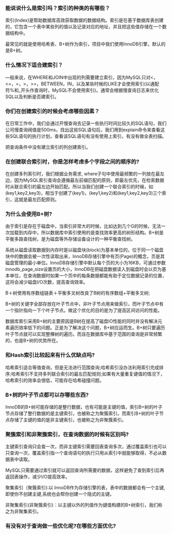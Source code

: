 ### 能说说什么是索引吗？索引的种类的有哪些？

索引(Index)是帮助数据库高效获取数据的数据结构。索引是在基于数据库表创建的，它包含一个表中某些列的值以及记录对应的地址，并且把这些值存储在一个数据结构中。

最常见的就是使用哈希表、B+树作为索引，项目中我们使用InnoDB引擎，默认的是B+树。

### 什么情况下适合建索引？

—般来说，在WHERE和JOIN中出现的列需要建立索引，因为MySQL只对<，<=，=，>，>=，BETWEEN，IN，以及某些时候的LIKE才会使用索引(以通配符%和_开头作查询时，MySQL不会使用索引)。通常会根据慢查询日志来优化SQL以及判断是否建索引。

### 你们在创建索引的时候会考虑哪些因素？

在日常工作中，我们会通过开慢查询去记录一些执行时间比较久的SQL语句，我们公司慢查询阀值是500ms，找出这些SQL语句后，我们用到explain命令来查看这些SQL语句的执行计划，查看该SQL语句有没有使用上索引，有没有做全表扫描。

把查询条件中没有建立索引的列创建索引。

### 在创建联合索引时，你是怎样考虑多个字段之间的顺序的?

在创建多列索引时，我们根据业务需求, where子句中使用最频繁的一列放在最左边，因为MySQL索引查询会遵循最左前缀匹配的原则，即最左优先，在检索数据时从联合索引的最左边开始匹配。所以当我们创建一个联合索引的时候，如(key1,key2,key3)，相当于创建了(key1)，(key1,key2)和(key1,key2,key3)三个索引，这就是最左匹配原则。

### 为什么会使用B+树?

由于索引是存在于磁盘中，当索引非常大的时候，比如达到几个G的时候，无法一次加载到内存中，所以数据库中索引使用的是查找效率更高的树形结构。B+树是平衡多路查找树，是为磁盘等外存储设备设计的一种平衡查找树。

系统从磁盘读取数据到内存时是以磁盘块(block)为基本单位的，位于同一个磁盘块中的数据会被一次性读取出来，InnoDB存储引擎中有页(Page)的概念，页是其磁盘管理的最小单位。InnoDB存储引擎中默认每个页的大小为16KB，可通过参数innodb_page_size设置页的大小，InnoDB在把磁盘数据读入到磁盘时会以页为基本单位，在查询数据时如果一个页中的每条数据都能有助于定位数据记录的位置，这将会减少磁盘I/O次数，提高查询效率。

B＋树使用有序数组链表＋平衡多叉树改良了B树的有序数组+平衡多叉树;

B+树的关键字全部存放在叶子节点中，非叶子节点用来做索引，而叶子节点中有一个指针指向一下个叶子节点。做这个优化的目的是为了提高区间访问的性能。

数据库索引采用B+树的主要原因是B树在提高了磁盘IO性能的同时并没有解决元素遍历效率低下的问题。正是为了解决这个问题，B+树应运而生。B+树只要遍历叶子节点就可以实现整棵树的遍历。而且在数据库中基于范围的查询是非常频繁的，也是B+树的优势所在。

### 和Hash索引比较起来有什么优缺点吗?

哈希索引适合等值查询，但是无法进行范围查询;哈希索引没办法利用索引完成排序;哈希索引不支持多列联合索引的最左匹配规则;如果有大量重复键值的情况下，哈希索引的效率会很低，可能存在哈希碰撞问题。

### B+树的叶子节点都可以存哪些东西?

InnoDB的B+树可能存储的是整行数据，也有可能是主键的值，索引B+树的叶子节点存储了整行数据的是主键索引，也被称之为聚簇索引。而索引B+树的叶子节点存储了主键的值的是非主键索引，也被称之为非聚簇索引。

### 聚簇索引和非聚簇索引，在查询数据的时候有区别吗?

主键索引查询只会查一次，而非主键索引需要回表查询多次，通过覆盖索引也可以只查询一次，覆盖索引指一个查询语句的执行只用从索引中就能够取得，不必从数据表中读取。

MySQL只需要通过索引就可以返回查询所需要的数据，这样避免了查到索引后再返回表操作，减少I/O提高效率。

聚集索引（聚簇索引)∶以 InnoDB作为存储引擎的表，表中的数据都会有一个主键,
即使你不创建主键,系统也会帮你创建一个隐式的主键。

非聚集索引(非聚簇索引)︰以主键以外的列值作为键值构建的B+树索引，我们称之为非聚集索引。

### 有没有对于查询做一些优化呢?在哪些方面优化?

